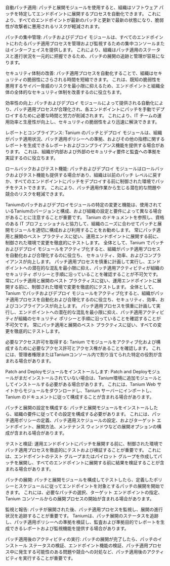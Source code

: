 自動パッチ適用: 
パッチと展開モジュールを使用すると、組織はソフトウェア パッチを特定してエンドポイントに展開するプロセスを自動化できます。 
これにより、すべてのエンドポイントが最新のパッチと更新で最新の状態になり、脆弱性が攻撃者に悪用されるリスクが軽減されます。

パッチの集中管理: 
パッチおよびデプロイ モジュールは、すべてのエンドポイントにわたるパッチ適用プロセスを管理および監視するための集中コンソールまたはインターフェイスを提供します。 
これにより、組織はパッチ適用のステータスと進行状況を一元的に把握できるため、パッチの展開の追跡と管理が容易になります。

セキュリティ体制の改善: 
パッチ適用プロセスを自動化することで、組織はセキュリティの脆弱性にさらされる時間を短縮できます。 
これは、既知の脆弱性を悪用するサイバー脅威のリスクを最小限に抑えるため、エンドポイントと組織全体の全体的なセキュリティ体制を改善するのに役立ちます。

効率性の向上: 
パッチおよびデプロイ モジュールによって提供される自動化により、パッチ適用プロセスが合理化され、各エンドポイントにパッチを手動でデプロイするために必要な時間と労力が削減されます。 
これにより、IT チームの運用効率と生産性が向上し、セキュリティの脆弱性をより迅速に解決できます。

レポートとコンプライアンス: 
Tanium のパッチとデプロイ モジュールは、組織がパッチ適用状況、パッチ適用ポリシーへの準拠、およびその他の指標に関するレポートを生成できるレポートおよびコンプライアンス機能を提供する場合があります。 
これは、組織が内部および外部のセキュリティ要件と監査への準拠を実証するのに役立ちます。

ロールバックおよびテスト機能: 
パッチおよびデプロイ モジュールはロールバックおよびテスト機能も提供する場合があり、組織は以前のパッチ レベルに戻すか、すべてのエンドポイントにパッチをデプロイする前に制御された環境でパッチをテストできます。 
これにより、パッチ適用作業から生じる潜在的な問題や競合のリスクを軽減できます。

Taniumのパッチおよびデプロイモジュールの特定の変更と機能は、使用されているTaniumのバージョンと構成、および組織の設定と要件によって異なる場合があることに注意することが重要です。 
Tanium のドキュメントを参照し、資格のある IT プロフェッショナルと協力して、組織のニーズに合わせてパッチと展開モジュールを適切に構成および利用することをお勧めします。 
常にパッチ適用と展開のベスト プラクティスに従い、運用エンドポイントに展開する前に、制御された環境で変更を徹底的にテストします。 
全体として、Tanium でパッチおよびデプロイ モジュールをアクティブ化すると、組織がパッチ適用プロセスを自動化および合理化するのに役立ち、
セキュリティ、効率、およびコンプライアンスが向上します。 パッチ適用プロセスを慎重に計画して実行し、エンドポイントへの潜在的な混乱を最小限に抑え、パッチ適用アクティビティが組織のセキュリティ ポリシーと手順に沿っていることを確認することが不可欠です。 
常にパッチ適用と展開のベスト プラクティスに従い、運用エンドポイントに展開する前に、制御された環境で変更を徹底的にテストします。 
全体として、Tanium でパッチおよびデプロイ モジュールをアクティブ化すると、組織がパッチ適用プロセスを自動化および合理化するのに役立ち、セキュリティ、効率、およびコンプライアンスが向上します。 
パッチ適用プロセスを慎重に計画して実行し、エンドポイントへの潜在的な混乱を最小限に抑え、パッチ適用アクティビティが組織のセキュリティ ポリシーと手順に沿っていることを確認することが不可欠です。 
常にパッチ適用と展開のベスト プラクティスに従い、すべての変更を徹底的にテストします。


必要なアクセス許可を取得する: Tanium でモジュールをアクティブ化および構成するために必要なアクセス許可とアクセス権があることを確認します。 これには、管理者権限またはTaniumコンソール内で割り当てられた特定の役割が含まれる場合があります。

Patch and Deployモジュールをインストールします: Patch and Deployモジュールがまだインストールされていない場合は、Tanium環境に追加モジュールとしてインストールする必要がある場合があります。 これには、Tanium Web サイトからモジュールをダウンロードし、Tanium サーバーにインポートし、Tanium のドキュメントに従って構成することが含まれる場合があります。

パッチと展開の設定を構成する: パッチと展開モジュールをインストールしたら、組織の要件に従ってその設定を構成する必要があります。 これには、パッチ適用ポリシーの定義、パッチ適用スケジュールの設定、およびターゲット エンドポイント、展開方法、メンテナンス ウィンドウなどの展開オプションの構成が含まれる場合があります。

テストと検証: 運用エンドポイントにパッチを展開する前に、制御された環境でパッチ適用プロセスを徹底的にテストおよび検証することが重要です。 これには、エンドポイントのテスト グループまたはパイロット グループを作成してパッチを展開し、すべてのエンドポイントに展開する前に結果を検証することが含まれる場合があります。

パッチの展開: パッチと展開モジュールを構成してテストしたら、定義したポリシーとスケジュールに従ってエンドポイントを対象とするパッチの展開を開始できます。 これには、必要なパッチの選択、ターゲット エンドポイントの指定、Tanium コンソールからの展開プロセスの開始が含まれる場合があります。

監視と報告: パッチが展開された後、パッチ適用プロセスを監視し、展開の進行状況を追跡することが重要です。 Taniumは、パッチ展開のステータスを追跡し、パッチ適用ポリシーへの準拠を検証し、監査および準拠目的でレポートを生成できるレポートおよび監視機能を提供する場合があります。

パッチ適用後のアクティビティの実行: パッチの展開が完了したら、パッチのインストール ステータスの検証、エンドポイント機能の検証、パッチ適用プロセス中に発生する可能性のある問題や競合への対処など、パッチ適用後のアクティビティを実行することが重要です。

